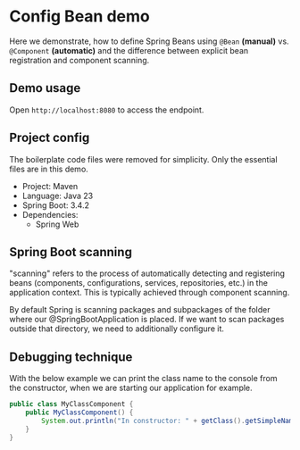 # Config Bean demo

Here we demonstrate, how to define Spring Beans using `@Bean` **(manual)** vs. `@Component` **(automatic)** and the difference between explicit bean registration and component scanning.

## Demo usage

Open `http://localhost:8080` to access the endpoint.

## Project config

The boilerplate code files were removed for simplicity. Only the essential files are in this demo.

- Project: Maven
- Language: Java 23
- Spring Boot: 3.4.2
- Dependencies:
  - Spring Web

## Spring Boot scanning

"scanning" refers to the process of automatically detecting and registering beans (components, configurations, services, repositories, etc.) in the application context. This is typically achieved through component scanning.

By default Spring is scanning packages and subpackages of the folder where our @SpringBootApplication is placed. If we want to scan packages outside that directory, we need to additionally configure it.

## Debugging technique

With the below example we can print the class name to the console from the constructor, when we are starting our application for example.

```java
public class MyClassComponent {
    public MyClassComponent() {
        System.out.println("In constructor: " + getClass().getSimpleName());
    }
}
```
